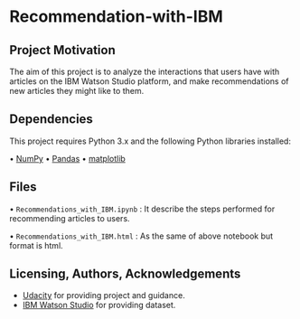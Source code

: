 # Recommendation-with-IBM

## Project Motivation
The aim of this project is to analyze the interactions that users have with articles on the IBM Watson Studio platform, and make recommendations of new articles they might like to them.

## Dependencies
This project requires Python 3.x and the following Python libraries installed:

 • [NumPy](http://www.numpy.org/)
 • [Pandas](http://pandas.pydata.org/)
 • [matplotlib](https://matplotlib.org/)

## Files
 • ```Recommendations_with_IBM.ipynb``` : It describe the steps performed for recommending articles to users.
 
 • ```Recommendations_with_IBM.html```  : As the same of above notebook but format is html.

## Licensing, Authors, Acknowledgements

  * [Udacity](https://www.udacity.com/) for providing project and guidance.
  * [IBM Watson Studio](https://dataplatform.cloud.ibm.com/) for providing dataset.
